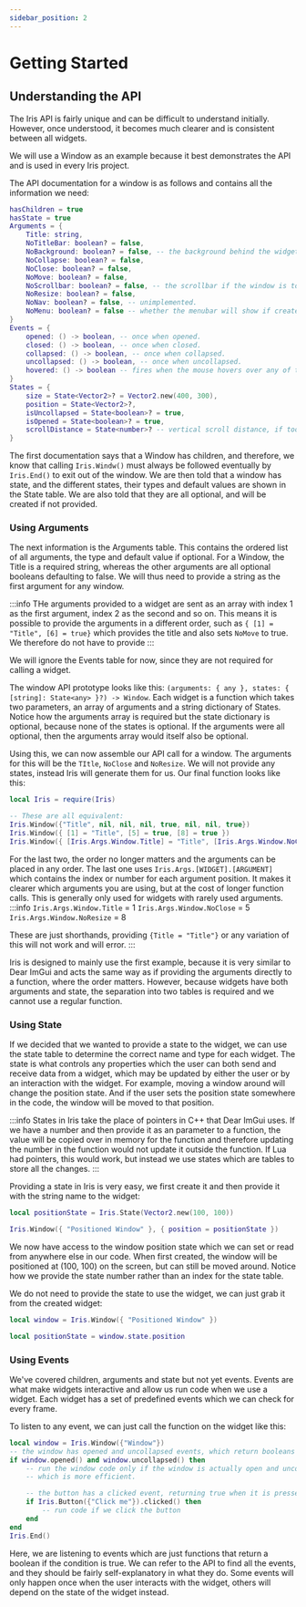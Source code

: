 ```yaml
---
sidebar_position: 2
---
```


# Getting Started

## Understanding the API

The Iris API is fairly unique and can be difficult to understand initially. However, once understood, it
becomes much clearer and is consistent between all widgets.

We will use a Window as an example because it best demonstrates the API and is used in every Iris project.

The API documentation for a window is as follows and contains all the information we need:  
```lua
hasChildren = true
hasState = true
Arguments = {
	Title: string,
	NoTitleBar: boolean? = false,
	NoBackground: boolean? = false, -- the background behind the widget container.
	NoCollapse: boolean? = false,
	NoClose: boolean? = false,
	NoMove: boolean? = false,
	NoScrollbar: boolean? = false, -- the scrollbar if the window is too short for all widgets.
	NoResize: boolean? = false,
	NoNav: boolean? = false, -- unimplemented.
	NoMenu: boolean? = false -- whether the menubar will show if created.
}
Events = {
	opened: () -> boolean, -- once when opened.
	closed: () -> boolean, -- once when closed.
	collapsed: () -> boolean, -- once when collapsed.
	uncollapsed: () -> boolean, -- once when uncollapsed.
	hovered: () -> boolean -- fires when the mouse hovers over any of the window.
}
States = {
	size = State<Vector2>? = Vector2.new(400, 300),
	position = State<Vector2>?,
	isUncollapsed = State<boolean>? = true,
	isOpened = State<boolean>? = true,
	scrollDistance = State<number>? -- vertical scroll distance, if too short.
}
```

The first documentation says that a Window has children, and therefore, we know that calling `Iris.Windw()`
must always be followed eventually by `Iris.End()` to exit out of the window. We are then told that a window
has state, and the different states, their types and default values are shown in the State table. We are also
told that they are all optional, and will be created if not provided.

### Using Arguments

The next information is the Arguments table. This contains the ordered list of all arguments, the type and
default value if optional. For a Window, the Title is a required string, whereas the other arguments are all
optional booleans defaulting to false. We will thus need to provide a string as the first argument for any window.

:::info
THe arguments provided to a widget are sent as an array with index 1 as the first argument, index 2 as the
second and so on. This means it is possible to provide the arguments in a different order, such as
`{ [1] = "Title", [6] = true}` which provides the title and also sets `NoMove` to true. We therefore do not
have to provide
:::

We will ignore the Events table for now, since they are not required for calling a widget.

The window API prototype looks like this: `(arguments: { any }, states: { [string]: State<any> }?) -> Window`.
Each widget is a function which takes two parameters, an array of arguments and a string dictionary of States.
Notice how the arguments array is required but the state dictionary is optional, because none of the states
is optional. If the arguments were all optional, then the arguments array would itself also be optional.

Using this, we can now assemble our API call for a window. The arguments for this will be the `TItle`, `NoClose`
and `NoResize`. We will not provide any states, instead Iris will generate them for us. Our final function looks
like this:

```lua
local Iris = require(Iris)

-- These are all equivalent:
Iris.Window({"Title", nil, nil, nil, true, nil, nil, true})
Iris.Window({ [1] = "Title", [5] = true, [8] = true })
Iris.Window({ [Iris.Args.Window.Title] = "Title", [Iris.Args.Window.NoClose] = true, [Iris.Args.Window.NoResize] = true })
```
For the last two, the order no longer matters and the arguments can be placed in any order. The last one uses
`Iris.Args.[WIDGET].[ARGUMENT]` which contains the index or number for each argument position. It makes it clearer
which arguments you are using, but at the cost of longer function calls. This is generally only used for widgets
with rarely used arguments.
:::info
`Iris.Args.Window.Title` = 1
`Iris.Args.Window.NoClose` = 5
`Iris.Args.Window.NoResize` = 8

These are just shorthands, providing `{Title = "Title"}` or any variation of this will not work and will error.
:::

Iris is designed to mainly use the first example, because it is very similar to Dear ImGui and acts the same way
as if providing the arguments directly to a function, where the order matters. However, because widgets have both
arguments and state, the separation into two tables is required and we cannot use a regular function.

### Using State

If we decided that we wanted to provide a state to the widget, we can use the state table to determine the correct
name and type for each widget. The state is what controls any properties which the user can both send and receive
data from a widget, which may be updated by either the user or by an interaction with the widget. For example,
moving a window around will change the position state. And if the user sets the position state somewhere in the
code, the window will be moved to that position.

:::info
States in Iris take the place of pointers in C++ that Dear ImGui uses. If we have a number and then provide it as
an parameter to a function, the value will be copied over in memory for the function and therefore updating the
number in the function would not update it outside the function. If Lua had pointers, this would work, but instead
we use states which are tables to store all the changes.
:::

Providing a state in Iris is very easy, we first create it and then provide it with the string name to the widget:
```lua
local positionState = Iris.State(Vector2.new(100, 100))

Iris.Window({ "Positioned Window" }, { position = positionState })
```

We now have access to the window position state which we can set or read from anywhere else in our code. When first
created, the window will be positioned at (100, 100) on the screen, but can still be moved around. Notice how we
provide the state number rather than an index for the state table.

We do not need to provide the state to use the widget, we can just grab it from the created widget:
```lua
local window = Iris.Window({ "Positioned Window" })

local positionState = window.state.position
```

### Using Events

We've covered children, arguments and state but not yet events. Events are what make widgets interactive and
allow us run code when we use a widget. Each widget has a set of predefined events which we can check for
every frame.

To listen to any event, we can just call the function on the widget like this:

```lua
local window = Iris.Window({"Window"})
-- the window has opened and uncollapsed events, which return booleans
if window.opened() and window.uncollapsed() then
    -- run the window code only if the window is actually open and uncollapsed,
    -- which is more efficient.

    -- the button has a clicked event, returning true when it is pressed
    if Iris.Button({"Click me"}).clicked() then
        -- run code if we click the button
    end
end
Iris.End()
```

Here, we are listening to events which are just functions that return a boolean if the condition is true.
We can refer to the API to find all the events, and they should be fairly self-explanatory in what they do.
Some events will only happen once when the user interacts with the widget, others will depend on the state of
the widget instead.
